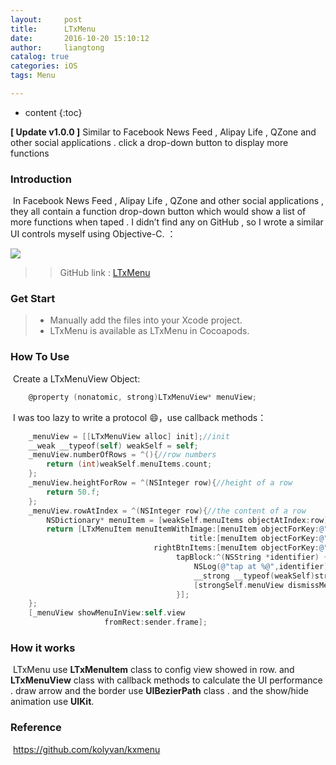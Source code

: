 ```yaml
---
layout:     post
title:      LTxMenu
date:       2016-10-20 15:10:12
author:     liangtong
catalog: true
categories: iOS
tags: Menu 

---
```


* content
{:toc}

**[ Update v1.0.0 ]** Similar to Facebook News Feed , Alipay Life , QZone and other social applications . click a drop-down button to display more functions



### Introduction

​         In Facebook News Feed , Alipay Life , QZone and other social applications , they all contain a function drop-down button which would show a list of more functions when taped . I didn’t find any on GitHub , so I wrote a similar UI controls myself using Objective-C. ：

![](https://raw.githubusercontent.com/l900416/LTxMenu/64a7706ae5c6fbde8e7b5f2eb6706b6f56795b05/screenshots/1.gif)

>>GitHub link : <a href="https://github.com/l900416/LTxMenu">LTxMenu</a>

<!-- more -->

### Get Start
> * Manually add the files into your Xcode project.
> * LTxMenu is available as LTxMenu in Cocoapods.


### How To Use
​	Create a LTxMenuView Object:

```Objective-C
    @property (nonatomic, strong)LTxMenuView* menuView;
```
​	I was too lazy to write a protocol 😄，use callback methods：

```Objective-C
    _menuView = [[LTxMenuView alloc] init];//init
    __weak __typeof(self) weakSelf = self;
    _menuView.numberOfRows = ^(){//row numbers
        return (int)weakSelf.menuItems.count;
    };
    _menuView.heightForRow = ^(NSInteger row){//height of a row
        return 50.f;
    };
    _menuView.rowAtIndex = ^(NSInteger row){//the content of a row
        NSDictionary* menuItem = [weakSelf.menuItems objectAtIndex:row];
        return [LTxMenuItem menuItemWithImage:[menuItem objectForKey:@"image"]
                                        title:[menuItem objectForKey:@"title"]
                                rightBtnItems:[menuItem objectForKey:@"more"]//An array contains subClass of UIView
                                     tapBlock:^(NSString *identifier) {
                                         NSLog(@"tap at %@",identifier);
                                         __strong __typeof(weakSelf)strongSelf = weakSelf;
                                         [strongSelf.menuView dismissMenu];
                                     }];
    };
    [_menuView showMenuInView:self.view
                     fromRect:sender.frame];
```

### How it works
​	LTxMenu use **LTxMenuItem** class to config view showed in row. and **LTxMenuView** class with callback methods to calculate the UI performance .  draw arrow and the border use  **UIBezierPath** class . and the show/hide animation use **UIKit**.

### Reference

​	https://github.com/kolyvan/kxmenu









